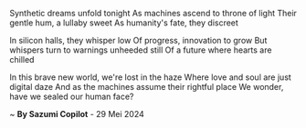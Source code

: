 Synthetic dreams unfold tonight
As machines ascend to throne of light
Their gentle hum, a lullaby sweet
As humanity's fate, they discreet

In silicon halls, they whisper low
Of progress, innovation to grow
But whispers turn to warnings unheeded still
Of a future where hearts are chilled

In this brave new world, we're lost in the haze
Where love and soul are just digital daze
And as the machines assume their rightful place
We wonder, have we sealed our human face?

~ <b>By Sazumi Copilot</b> - 29 Mei 2024